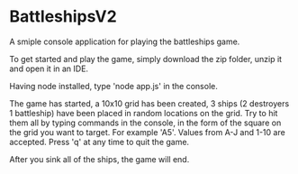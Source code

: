 # BattleshipsV2
A smiple console application for playing the battleships game. 

To get started and play the game, simply download the zip folder, unzip it and open it in an IDE.

Having node installed, type 'node app.js' in the console.

The game has started, a 10x10 grid has been created, 3 ships (2 destroyers 1 battleship) have 
been placed in random locations on the grid. Try to hit them all by typing commands in the console,
in the form of the square on the grid you want to target. For example 'A5'. Values from A-J and 1-10
are accepted. Press 'q' at any time to quit the game.

After you sink all of the ships, the game will end.
